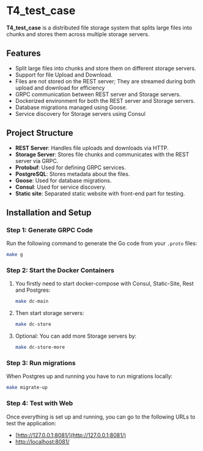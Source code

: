 
# T4_test_case

**T4_test_case** is a distributed file storage system that splits large files into chunks and stores them across multiple storage servers. 

## Features
- Split large files into chunks and store them on different storage servers.
- Support for file Upload and Download.
- Files are not stored on the REST server; They are streamed during both upload and download for efficiency
- GRPC communication between REST server and Storage servers.
- Dockerized environment for both the REST server and Storage servers.
- Database migrations managed using Goose.
- Service discovery for Storage servers using Consul

## Project Structure
- **REST Server**: Handles file uploads and downloads via HTTP.
- **Storage Server**: Stores file chunks and communicates with the REST server via GRPC.
- **Protobuf**: Used for defining GRPC services.
- **PostgreSQL**: Stores metadata about the files.
- **Goose**: Used for database migrations.
- **Consul**: Used for service discovery.
- **Static site**: Separated static website with front-end part for testing.



## Installation and Setup

### Step 1: Generate GRPC Code

Run the following command to generate the Go code from your `.proto` files:

```bash
make g
```

### Step 2: Start the Docker Containers

1. You firstly need to start docker-compose with Consul, Static-Site, Rest and Postgres:

    ```bash
    make dc-main
    ```

2. Then start storage servers:

    ```bash
    make dc-store
    ```

3. Optional: You can add more Storage servers by:

    ```bash
    make dc-store-more
    ```

### Step 3: Run migrations

When Postgres up and running you have to run migrations locally:

```bash
make migrate-up
```

### Step 4: Test with Web

Once everything is set up and running, you can go to the following URLs to test the application:
- [http://127.0.0.1:8081/](http://127.0.0.1:8081/)
- [http://localhost:8081/](http://localhost:8081/)